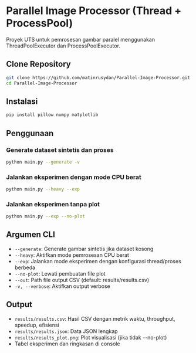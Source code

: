 # Parallel Image Processor (Thread + ProcessPool)

Proyek UTS untuk pemrosesan gambar paralel menggunakan ThreadPoolExecutor dan ProcessPoolExecutor.
## Clone Repository

```bash
git clone https://github.com/matinrusydan/Parallel-Image-Processor.git
cd Parallel-Image-Processor
```


## Instalasi

```bash
pip install pillow numpy matplotlib
```

## Penggunaan

### Generate dataset sintetis dan proses
```bash
python main.py --generate -v
```

### Jalankan eksperimen dengan mode CPU berat
```bash
python main.py --heavy --exp
```

### Jalankan eksperimen tanpa plot
```bash
python main.py --exp --no-plot
```

## Argumen CLI

- `--generate`: Generate gambar sintetis jika dataset kosong
- `--heavy`: Aktifkan mode pemrosesan CPU berat
- `--exp`: Jalankan mode eksperimen dengan konfigurasi thread/proses berbeda
- `--no-plot`: Lewati pembuatan file plot
- `--out`: Path file output CSV (default: results/results.csv)
- `-v, --verbose`: Aktifkan output verbose

## Output

- `results/results.csv`: Hasil CSV dengan metrik waktu, throughput, speedup, efisiensi
- `results/results.json`: Data JSON lengkap
- `results/results_plot.png`: Plot visualisasi (jika tidak --no-plot)
- Tabel eksperimen dan ringkasan di console